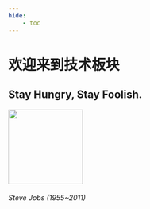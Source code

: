 ```yaml
---
hide: 
    - toc
---
```


# **欢迎来到技术板块**

## **Stay Hungry, Stay Foolish.**

<img src="https://caihsicloud.oss-cn-guangzhou.aliyuncs.com/BlogsPicture/Jobs.png" width=150>

###### Steve Jobs (1955~2011)